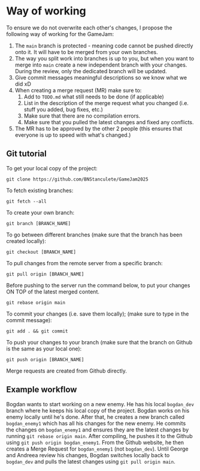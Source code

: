 # Way of working

To ensure we do not overwrite each other's changes, I propose the following way of working for the GameJam:
1. The `main` branch is protected - meaning code cannot be pushed directly onto it. It will have to be merged from your own branches.
2. The way you split work into branches is up to you, but when you want to merge into `main` create a new independent branch with your changes. During the review, only the dedicated branch will be updated.
3. Give commit messages meaningful descriptions so we know what we did xD
4. When creating a merge request (MR) make sure to:
   1. Add to `TODO.md` what still needs to be done (if applicable)
   2. List in the description of the merge request what you changed (i.e. stuff you added, bug fixes, etc.)
   3. Make sure that there are no compilation errors.
   4. Make sure that you pulled the latest changes and fixed any conflicts.
5. The MR has to be approved by the other 2 people (this ensures that everyone is up to speed with what's changed.)

## Git tutorial

To get your local copy of the project:

```
git clone https://github.com/BNStanculete/GameJam2025
```

To fetch existing branches:

```
git fetch --all
```

To create your own branch:

```
git branch [BRANCH_NAME]
```

To go between different branches (make sure that the branch has been created locally):

```
git checkout [BRANCH_NAME]
```

To pull changes from the remote server from a specific branch:

```
git pull origin [BRANCH_NAME]
```

Before pushing to the server run the command below, to put your changes ON TOP of the latest merged content. 

```
git rebase origin main
```

To commit your changes (i.e. save them locally); (make sure to type in the commit message):

```
git add . && git commit
```

To push your changes to your branch (make sure that the branch on Github is the same as your local one):

```
git push origin [BRANCH_NAME]
```

Merge requests are created from Github directly.

## Example workflow

Bogdan wants to start working on a new enemy. He has his local ```bogdan_dev``` branch where he keeps his local copy of the project. Bogdan works on his enemy locally until he's done. After that, he creates a new branch called ```bogdan_enemy1``` which has all his changes for the new enemy. He commits the changes on ```bogdan_enemy1``` and ensures they are the latest changes by running ```git rebase origin main```. After compiling, he pushes it to the Github using ```git push origin bogdan_enemy1```. From the Github website, he then creates a Merge Request for ```bogdan_enemy1``` (not ```bogdan_dev```). Until George and Andreea review his changes, Bogdan switches locally back to ```bogdan_dev``` and pulls the latest changes using ```git pull origin main```.
